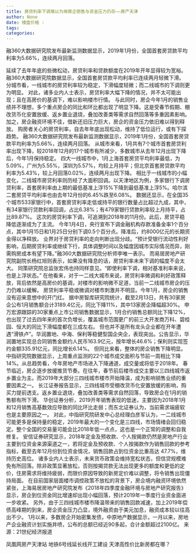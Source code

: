 ```yaml
---
title: 房贷利率下调难以为继房企销售与资金压力仍存——房产天津
author: None
date: 楼盘价格 : 
tags: 
categories: 
---
```

融360大数据研究院发布最新监测数据显示，2019年1月份，全国首套房贷款平均利率为5.66%，连续两月回落。
<!-- more -->
延续了去年年底的些微松动，房贷利率和贷款额度在2019年开年显得较为宽裕。融360大数据研究院数据显示，全国首套房贷款平均利率已连续两月轻微下滑。
分城市看，一线城市的房贷利率较为稳定，下滑幅度轻微；而二线城市的下调则更为明显。
对此，诸多业内人士表示，房贷利率大幅下降的情况，并不太可能出现；且在高房价的基调下，难以影响楼市行情。
与此同时，房企今年1月的销售业绩并不理想，多个重点房企的同比和环比都出现了明显下降。这是受春节假期、棚改货币化安置放缓、返乡置业退烧，叠加改善类等需求自然回落等多重因素影响。
加之，房企融资环境不佳，借新还旧压力巨大，房企的资金压力依旧难以得到释放。
购房者关心的房贷利率，自去年年底出现松动，维持了低位运行，或有下探趋势。
融360大数据研究院发布最新监测数据显示，2019年1月份，全国首套房贷款平均利率为5.66%，连续两月回落。
从城市来看，1月共有7个城市首套房贷利率出现下降，较2018年12月的17个城市有所减少，多数城市从去年12月出现下降后，今年1月保持稳定。
四大一线城市中，1月上海首套房贷平均利率最低，为5.09%，广州为5.55%，深圳为5.57%，均较上月持平；但北京首套房贷款平均利率为5.43%，较上月回落0.02%，连续两月出现下降。
相比于一线城市的小幅变化，二线城市房贷利率则历经了大面积回调。以天津地区为例，多家银行下调房贷利率，首套房利率由上期的最低基准上浮15%下降到最低基准上浮5%。哈尔滨二套房贷平均利率也由去年12月份的6.45%跌至6.08%。
数据还显示，在全国35个城市533家银行中，首套房贷利率走低或持平的银行数量占比超过九成，其中，有34家银行贷款利率回调，占比6.38%；有479家银行贷款利率较上月持平，占比89.87%。
这次的房贷利率下调，可追溯到2018年的11月份。此后，房贷平稳降低逐渐成为了主流。
今年1月4日，央行宣布下调金融机构存款准备金率1个百分点，其中1月15日和1月25日分别下调0.5个百分点。降准后，约8000亿元的长期资金得以净释放。
业界对于房贷利率的走向判断出现分歧。“预计受银行流动性利好影响，后期房贷利率或继续下行，具体调整时间以及幅度因城市实际情况而异，刚需购房成本有望下降。”融360大数据研究院分析师李唯一表示。
而易居房地产研究院副院长杨红旭则表示，如果没有降息的话，房贷利率未来下调的幅度不会太大。
同策研究院总监张宏伟也持同样意见。“即使利率下调，相对基准利率来说，也是上浮状态。”
在他看来，对于一二线大城市来说，房贷利率微调和利好政策释放，背后依然是高房价的基调，对楼市的影响微不足道，当前一二线城市房企的压力仍难以缓解。
房贷利率平稳或微调对楼市刺激并不明显。今年1月，房企的销售没有迎来意想中的开门红。
据中房智库研究院统计，截至2月13日，共有30家房企公布1月销售额合计3189.4亿元，同比下降11%，其中13家房企降幅超30%。
申万宏源跟踪的30家重点上市公司销售数据显示，1月合约销售总额同比下降12%，也出现了过去四年来的首次负增长，覆盖城市范围更广的前三大开发商万科、碧桂园、恒大的同比下滑幅度都在三成左右。
但也并不是所有龙头企业都在开年遭遇“滑铁卢”。华润置地、中海、保利等稳健型国企央企，表现突出。公告显示，华润置地实现总合同销售金额约人民币163.9亿元，按年增长46.6%；保利则实现签约金额335.91亿元，同比增长6.14%。
但同比来看，整体的房企销售下降明显。中指研究院数据显示，上周重点监测的22个城市成交面积与节前一周相比下降14%。从总趋势看，今年房地产市场进入下降通道，成交量或将低于2018年。
春节临近，房企逐步放缓推货节奏。在往年，春节前后楼市成交主要以三四线城市返乡置业为主。而2019年大部分三四线城市楼市开始降温，成为影响销售业绩的重要因素之一。
长江证券报告显示，三四线城市受棚改货币化安置放缓的影响，购买力提前透支。返乡置业退烧，叠加改善类等需求自然回落，导致房企在1月的销售额有所下滑。
华创证券分析，2019开年销售表现的低迷，主要因为2018年1月和12月销售高基数效应导致的同比环比走弱；而东北证券认为，当前需求端疲软也是主要原因之一。
对此，中指研究院研发中心总经理白彦军认为，一二线城市可能更多是保持量的稳定，2019年最大的一个变化是三四线，市场情绪会回归稳定。整个全国的交易量可能会比2018年低一点点，这也是一个正常的调整和自我修复。
安信证券研究显示，2018年定金及预收款、个人按揭款仍然是房地产行业主要到位资金来源渠道之一，若将定金及预收款、个人按揭款作为销售回款的参考指标，截至去年12月份到位资金情况，销售回款占到位资金比重高达 47.7%，维持历史高位。
诸多业内人士表示，未来货币政策会维持宽松状态，但信贷规模难免有所回落。除非政策显著放松，否则按揭贷款无法出现更多的额度和更低的定价，住房需求将维持疲弱，而限价原因导致的新房定价难以调整，将令销售出现僵持局面。
在目前国家层面楼市调控政策不放松的背景下，房企境内融资环境依然紧张，上海易居房地产研究院发布《2018年四季度金融环境与房地产研究报告》显示，房企到位资金同比增速却出现小幅回落，预计2019年一季度行业资金面进一步收紧。
另外，由于三四线城市楼市降温带来的销售回款减速，加上2019年偿债高峰期的到来，房企资金压力凸显，境外融资由于美元加息，融资成本较以往高出不少。
1月以来，多数房企开始密集发债，中原地产数据显示，一月以来，房地产企业融资计划实施井喷，公布的总额已经近90多起，合计金额超过2100亿。
来源：21世纪经济报道
                        
                        
                        
                        
                                        
                    
                    
                
                    
                    
                    
                
                    
                
凤凰网房产天津站
地铁6号线延长线开工建设
天津高性价比新房都在哪？	
	                        
	                    
	                        
	                    
